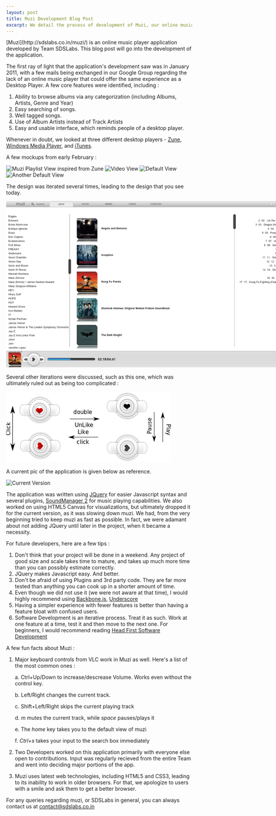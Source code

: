 ```yaml
---
layout: post
title: Muzi Development Blog Post
excerpt: We detail the process of development of Muzi, our online music player application. Please remember to check the application at sdslabs.co.in/muzi.
---
```

<div>
<style>
/**
  This is for making large images in this post come within the white area.
**/
img{
    max-width:800px;
}
</style>
</div>
[Muzi](http://sdslabs.co.in/muzi/) is an online music player application developed by Team SDSLabs. This blog post will go into the development of the application.

The first ray of light that the application's development saw was in January 2011, with a few mails being exchanged in our Google Group regarding the lack of an online music player that could offer the same experience as a Desktop Player. A few core features were identified, including :

1. Ability to browse albums via any categorization (including Albums, Artists, Genre and Year)
2. Easy searching of songs.
3. Well tagged songs.
4. Use of Album Artists instead of Track Artists
5. Easy and usable interface, which reminds people of a desktop player.

Whenever in doubt, we looked at three different desktop players - [Zune](http://www.zune.net/en-US/products/software/default.htm), [Windows Media Player](http://windows.microsoft.com/en-IN/windows/products/windows-media-player), and [iTunes](http://www.apple.com/itunes/). 

A few mockups from early February :

![Muzi Playlist View inspired from Zune](https://sdslabs.co.in/muzi/mockup/Playlist.png)
![Video View](https://sdslabs.co.in/muzi/mockup/video.png)
![Default View](https://sdslabs.co.in/muzi/mockup/muzi.png)
![Another Default View](https://sdslabs.co.in/muzi/mockup/muzi2.png)

The design was iterated several times, leading to the design that you see today.
<!-- Moved the images to the blog itself from minus.com as it was getting blocked for hotlinking-->
![Quite similar Designs](/images/dbt7dM.png)

Several other iterations were discussed, such as this one, which was ultimately ruled out as being too complicated :

![Difficult to use play/pause](/images/db2QU8.png)

A current pic of the application is given below as reference.

![Current Version](https://fbcdn-sphotos-a.akamaihd.net/hphotos-ak-snc7/388548_281184221928070_182484805131346_835810_1854827723_n.jpg)


The application was written using [JQuery](http://jquery.com) for easier Javascript syntax and several plugins, [SoundManager 2](http://www.schillmania.com/projects/soundmanager2/) for music playing capabilities. We also worked on using HTML5 Canvas for visualizations, but ultimately dropped it for the current version, as it was slowing down muzi. We had, from the very beginning tried to keep muzi as fast as possible. In fact, we were adamant about not adding JQuery until later in the project, when it became a necessity. 

For future developers, here are a few tips :

1. Don't think that your project will be done in a weekend. Any project of good size and scale takes time to mature, and takes up much more time than you can possibly estimate correctly.
2. JQuery makes Javascript easy. And better.
3. Don't be afraid of using Plugins and 3rd party code. They are far more tested than anything you can cook up in a shorter amount of time.
4. Even though we did not use it (we were not aware at that time), I would highly recommend using [Backbone.js](http://documentcloud.github.com/backbone/), [Underscore](http://documentcloud.github.com/underscore/)
5. Having a simpler experience with fewer features is better than having a feature bloat with confused users.
6. Software Development is an iterative process. Treat it as such. Work at one feature at a time, test it and then move to the next one. For beginners, I would recommend reading [Head First Software Development](http://headfirstlabs.com/books/hfsd/)

A few fun facts about Muzi :

1. Major keyboard controls from VLC work in Muzi as well. Here's a list of the most common ones :

    a. Ctrl+Up/Down to increase/descrease Volume. Works even without the control key.

    b. Left/Right changes the current track.

    c. Shift+Left/Right skips the current playing track 

    d. *m* mutes the current track, while *space* pauses/plays it

    e. The *home* key takes you to the default view of muzi

    f. *Ctrl+s* takes your input to the search box immediately

2. Two Developers worked on this application primarily with everyone else open to contributions. Input was regularly recieved from the entire Team and went into deciding major portions of the app.

3. Muzi uses latest web technologies, including HTML5 and CSS3, leading to its inability to work in older browsers. For that, we apologize to users with a smile and ask them to get a better browser.

For any queries regarding muzi, or SDSLabs in general, you can always contact us at <contact@sdslabs.co.in>
